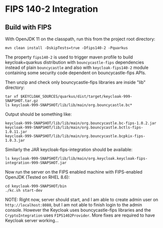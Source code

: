 FIPS 140-2 Integration
======================

Build with FIPS
---------------

With OpenJDK 11 on the classpath, run this from the project root directory:

```
mvn clean install -DskipTests=true -Dfips140-2 -Pquarkus
```
The property `fips140-2` is used to trigger maven profile to build keycloak+quarkus distribution with `bouncycastle-fips` dependencies instead of plain `bouncycastle`
and also with `keycloak-fips140-2` module containing some security code dependent on bouncycastle-fips APIs.

Then unzip and check only bouncycastle-fips libraries are inside "lib" directory:
```
tar xf $KEYCLOAK_SOURCES/quarkus/dist/target/keycloak-999-SNAPSHOT.tar.gz
ls keycloak-999-SNAPSHOT/lib/lib/main/org.bouncycastle.bc*
```
Output should be something like:
```
keycloak-999-SNAPSHOT/lib/lib/main/org.bouncycastle.bc-fips-1.0.2.jar      keycloak-999-SNAPSHOT/lib/lib/main/org.bouncycastle.bctls-fips-1.0.11.jar
keycloak-999-SNAPSHOT/lib/lib/main/org.bouncycastle.bcpkix-fips-1.0.3.jar
```

Similarly the JAR keycloak-fips-integration should be available:
```
ls keycloak-999-SNAPSHOT/lib/lib/main/org.keycloak.keycloak-fips-integration-999-SNAPSHOT.jar
```

Now run the server on the FIPS enabled machine with FIPS-enabled OpenJDK (Tested on RHEL 8.6):
```
cd keycloak-999-SNAPSHOT/bin
./kc.sh start-dev
```

NOTE: Right now, server should start, and I am able to create admin user on `http://localhost:8080`, but I am not able to finish
login to the admin console. However the Keycloak uses bouncycastle-fips libraries and the `CryptoIntegration` uses `FIPS1402Provider`. More fixes are required to have Keycloak server working...